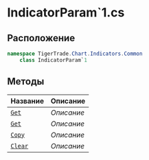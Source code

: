 
# IndicatorParam`1.cs
## Расположение
```csharp
namespace TigerTrade.Chart.Indicators.Common  
    class IndicatorParam`1
```

## Методы
| Название | Описание |
| --- | --- |
| [`Get`](./Методы/Get.md) | *Описание* |
| [`Get`](./Методы/Get.md) | *Описание* |
| [`Copy`](./Методы/Copy.md) | *Описание* |
| [`Clear`](./Методы/Clear.md) | *Описание* |
